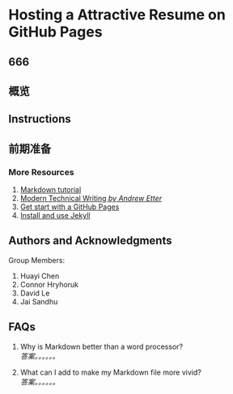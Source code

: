 # **Hosting a Attractive Resume on GitHub Pages**
## 666

## 概览  




## **Instructions**

## 前期准备



### More Resources
1. [Markdown tutorial](https://www.markdowntutorial.com/)
2. [Modern Technical Writing *by Andrew Etter*](https://www.amazon.ca/gp/product/B01A2QL9SS/)
3. [Get start with a GitHub Pages](https://pages.github.com/)
4. [Install and use Jekyll](https://www.youtube.com/playlist?list=PLLAZ4kZ9dFpOPV5C5Ay0pHaa0RJFhcmcB)

## **Authors and Acknowledgments**
Group Members:  
1. Huayi Chen
2. Connor Hryhoruk
3. David Le
4. Jai Sandhu

## **FAQs**
1.  Why is Markdown better than a word processor?  
  *答案。。。。。。*  

2.  What can I add to make my Markdown file more vivid?  
  *答案。。。。。。*
